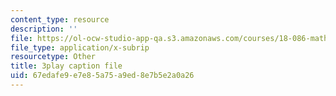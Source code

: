 ```yaml
---
content_type: resource
description: ''
file: https://ol-ocw-studio-app-qa.s3.amazonaws.com/courses/18-086-mathematical-methods-for-engineers-ii-spring-2006/67edafe9e7e85a75a9ed8e7b5e2a0a26_94nmfDkTL-E.vtt
file_type: application/x-subrip
resourcetype: Other
title: 3play caption file
uid: 67edafe9-e7e8-5a75-a9ed-8e7b5e2a0a26
---
```

